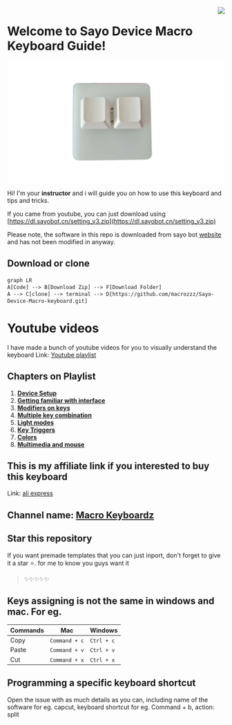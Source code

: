 
<img align="right" src = "https://api.visitorbadge.io/api/visitors?path=https%3A%2F%2Fgithub.com%2Fprgrmr-yn%2Fmacro-keyboards&countColor=%23dce775">

# Welcome to Sayo Device Macro Keyboard Guide!

<img align="center" src = "sayo.png">



Hi! I'm your **instructor**  and i will guide you on how to use this keyboard and tips and tricks.

If you came from youtube, you can just download using [https://dl.sayobot.cn/setting_v3.zip](https://dl.sayobot.cn/setting_v3.zip)

Please note, the software in this repo is downloaded from sayo bot [website](https://osu.sayobot.cn/download/) and has not been modified in anyway. 



## Download or clone

```mermaid
graph LR
A[Code] --> B[Download Zip] --> F[Download Folder]
A --> C[clone] --> terminal --> D[https://github.com/macrozzz/Sayo-Device-Macro-keyboard.git]

```

# Youtube videos

I have made a bunch of youtube videos for you to visually understand the keyboard
Link:  [Youtube playlist](https://www.youtube.com/watch?v=Y-PFuFkAugc&list=PLYkiFc5F_qra9-jqyWB3uHS_9kTsK_j8U&pp=iAQB)

## Chapters on Playlist

1. [**Device Setup**](https://youtu.be/Y-PFuFkAugc)
2. [**Getting familiar with interface**](https://youtu.be/U6PEyPaTVLM)
3. [**Modifiers on keys**](https://youtu.be/c8MtxwHuZcQ)
4. [**Multiple key combination**](https://youtu.be/aexajiGBvGE)
5. [**Light modes**](https://youtu.be/GMQ6JtYa0eQ)
6. [**Key Triggers**](https://youtu.be/6cBuQiphJ7Q)
7. [**Colors**](https://youtu.be/sIADiOakyhs)
8. [**Multimedia and mouse**](https://youtu.be/lzwMZGozSa0)

## This is my affiliate link if you interested to buy this keyboard

Link:  [ali express](https://s.click.aliexpress.com/e/_DE7c8gv)

## Channel name: [**Macro Keyboardz**](https://www.youtube.com/@MacroKeyboardz)

## Star this repository

If you want premade templates that you can just inport, don't forget to give it a star ⭐️. for me to know you guys want it

> ✨✨✨✨✨


## Keys assigning is not the same in windows and mac. For eg.



| Commands        |Mac                          |Windows                         |
|----------------|-------------------------------|-----------------------------|
| Copy			 | `Command + c`            	 |      `Ctrl + c`     		   |
|Paste           |`Command + v`           		 |`Ctrl + v`                   |
|Cut         	 |`Command + x`					 |`Ctrl + x`				   |


## Programming a specific keyboard shortcut

Open the issue with as much details as you can, including name of the software for eg. capcut, keyboard shortcut for eg. Command + b, action: split

